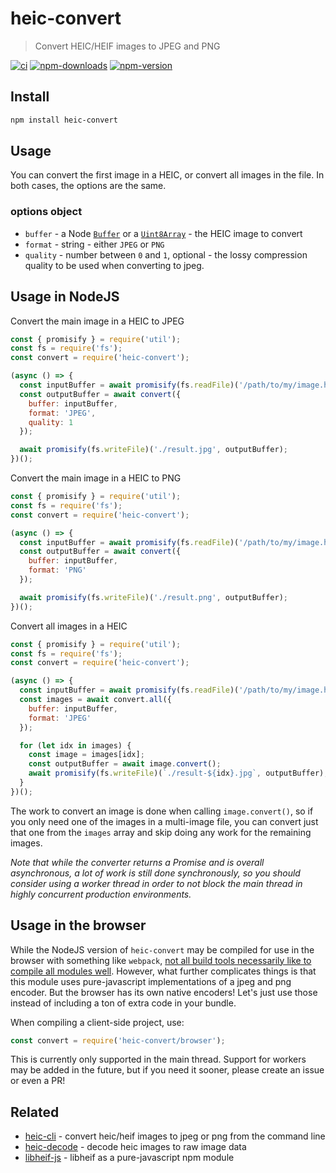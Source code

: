 # heic-convert

> Convert HEIC/HEIF images to JPEG and PNG

[![ci][ci.svg]][ci.link]
[![npm-downloads][npm-downloads.svg]][npm.link]
[![npm-version][npm-version.svg]][npm.link]

[ci.svg]: https://github.com/catdad-experiments/heic-convert/actions/workflows/ci.yml/badge.svg
[ci.link]: https://github.com/catdad-experiments/heic-convert/actions/workflows/ci.yml
[npm-downloads.svg]: https://img.shields.io/npm/dm/heic-convert.svg
[npm.link]: https://www.npmjs.com/package/heic-convert
[npm-version.svg]: https://img.shields.io/npm/v/heic-convert.svg

## Install

```bash
npm install heic-convert
```

## Usage

You can convert the first image in a HEIC, or convert all images in the file. In both cases, the options are the same.

### options object

* `buffer` - a Node [`Buffer`](https://nodejs.org/api/buffer.html) or a [`Uint8Array`](https://developer.mozilla.org/en-US/docs/Web/JavaScript/Reference/Global_Objects/Uint8Array) - the HEIC image to convert
* `format` - string - either `JPEG` or `PNG`
* `quality` - number between `0` and `1`, optional - the lossy compression quality to be used when converting to jpeg.

## Usage in NodeJS

Convert the main image in a HEIC to JPEG

```javascript
const { promisify } = require('util');
const fs = require('fs');
const convert = require('heic-convert');

(async () => {
  const inputBuffer = await promisify(fs.readFile)('/path/to/my/image.heic');
  const outputBuffer = await convert({
    buffer: inputBuffer,
    format: 'JPEG',
    quality: 1
  });

  await promisify(fs.writeFile)('./result.jpg', outputBuffer);
})();
```

Convert the main image in a HEIC to PNG

```javascript
const { promisify } = require('util');
const fs = require('fs');
const convert = require('heic-convert');

(async () => {
  const inputBuffer = await promisify(fs.readFile)('/path/to/my/image.heic');
  const outputBuffer = await convert({
    buffer: inputBuffer,
    format: 'PNG'
  });

  await promisify(fs.writeFile)('./result.png', outputBuffer);
})();
```

Convert all images in a HEIC

```javascript
const { promisify } = require('util');
const fs = require('fs');
const convert = require('heic-convert');

(async () => {
  const inputBuffer = await promisify(fs.readFile)('/path/to/my/image.heic');
  const images = await convert.all({
    buffer: inputBuffer,
    format: 'JPEG'
  });

  for (let idx in images) {
    const image = images[idx];
    const outputBuffer = await image.convert();
    await promisify(fs.writeFile)(`./result-${idx}.jpg`, outputBuffer);
  }
})();
```

The work to convert an image is done when calling `image.convert()`, so if you only need one of the images in a multi-image file, you can convert just that one from the `images` array and skip doing any work for the remaining images.

_Note that while the converter returns a Promise and is overall asynchronous, a lot of work is still done synchronously, so you should consider using a worker thread in order to not block the main thread in highly concurrent production environments._

## Usage in the browser

While the NodeJS version of `heic-convert` may be compiled for use in the browser with something like `webpack`, [not all build tools necessarily like to compile all modules well](https://github.com/catdad-experiments/heic-convert/issues/29). However, what further complicates things is that this module uses pure-javascript implementations of a jpeg and png encoder. But the browser has its own native encoders! Let's just use those instead of including a ton of extra code in your bundle.

When compiling a client-side project, use:

```javascript
const convert = require('heic-convert/browser');
```

This is currently only supported in the main thread. Support for workers may be added in the future, but if you need it sooner, please create an issue or even a PR!

## Related

* [heic-cli](https://github.com/catdad-experiments/heic-cli) - convert heic/heif images to jpeg or png from the command line
* [heic-decode](https://github.com/catdad-experiments/heic-decode) - decode heic images to raw image data
* [libheif-js](https://github.com/catdad-experiments/libheif-js) - libheif as a pure-javascript npm module
